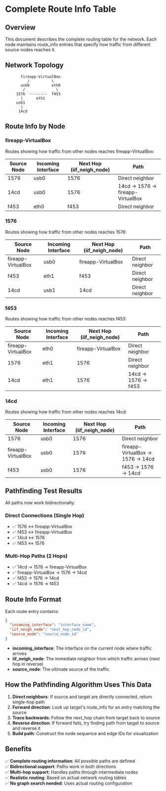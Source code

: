 # Complete Route Info Table

## Overview
This document describes the complete routing table for the network. Each node maintains route_info entries that specify how traffic from different source nodes reaches it.

## Network Topology
```
       fireapp-VirtualBox
          /          \
       usb0          eth0
        /              \
     1576  --------  f453
       |      eth1
     usb1
       |
      14cd
```

## Route Info by Node

### fireapp-VirtualBox
Routes showing how traffic from other nodes reaches fireapp-VirtualBox:

| Source Node | Incoming Interface | Next Hop (iif_neigh_node) | Path |
|-------------|-------------------|---------------------------|------|
| 1576 | usb0 | 1576 | Direct neighbor |
| 14cd | usb0 | 1576 | 14cd → 1576 → fireapp-VirtualBox |
| f453 | eth0 | f453 | Direct neighbor |

### 1576
Routes showing how traffic from other nodes reaches 1576:

| Source Node | Incoming Interface | Next Hop (iif_neigh_node) | Path |
|-------------|-------------------|---------------------------|------|
| fireapp-VirtualBox | usb0 | fireapp-VirtualBox | Direct neighbor |
| f453 | eth1 | f453 | Direct neighbor |
| 14cd | usb1 | 14cd | Direct neighbor |

### f453
Routes showing how traffic from other nodes reaches f453:

| Source Node | Incoming Interface | Next Hop (iif_neigh_node) | Path |
|-------------|-------------------|---------------------------|------|
| fireapp-VirtualBox | eth0 | fireapp-VirtualBox | Direct neighbor |
| 1576 | eth1 | 1576 | Direct neighbor |
| 14cd | eth1 | 1576 | 14cd → 1576 → f453 |

### 14cd
Routes showing how traffic from other nodes reaches 14cd:

| Source Node | Incoming Interface | Next Hop (iif_neigh_node) | Path |
|-------------|-------------------|---------------------------|------|
| 1576 | usb0 | 1576 | Direct neighbor |
| fireapp-VirtualBox | usb0 | 1576 | fireapp-VirtualBox → 1576 → 14cd |
| f453 | usb0 | 1576 | f453 → 1576 → 14cd |

## Pathfinding Test Results

All paths now work bidirectionally:

### Direct Connections (Single Hop)
- ✅ 1576 ↔ fireapp-VirtualBox
- ✅ f453 ↔ fireapp-VirtualBox
- ✅ 14cd ↔ 1576
- ✅ f453 ↔ 1576

### Multi-Hop Paths (2 Hops)
- ✅ 14cd → 1576 → fireapp-VirtualBox
- ✅ fireapp-VirtualBox → 1576 → 14cd
- ✅ f453 → 1576 → 14cd
- ✅ 14cd → 1576 → f453

## Route Info Format

Each route entry contains:
```json
{
  "incoming_interface": "interface_name",
  "iif_neigh_node": "next_hop_node_id",
  "source_node": "source_node_id"
}
```

- **incoming_interface**: The interface on the current node where traffic arrives
- **iif_neigh_node**: The immediate neighbor from which traffic arrives (next hop in reverse)
- **source_node**: The ultimate source of the traffic

## How the Pathfinding Algorithm Uses This Data

1. **Direct neighbors**: If source and target are directly connected, return single-hop path
2. **Forward direction**: Look up target's route_info for an entry matching the source
3. **Trace backwards**: Follow the next_hop chain from target back to source
4. **Reverse direction**: If forward fails, try finding path from target to source and reverse it
5. **Build path**: Construct the node sequence and edge IDs for visualization

## Benefits

✅ **Complete routing information**: All possible paths are defined  
✅ **Bidirectional support**: Paths work in both directions  
✅ **Multi-hop support**: Handles paths through intermediate nodes  
✅ **Realistic routing**: Based on actual network routing tables  
✅ **No graph search needed**: Uses actual routing configuration
